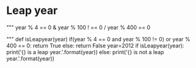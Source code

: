 # Leap year

"""
year % 4 == 0 &
year % 100 ! == 0 /
year % 400 == 0

"""
def isLeapyear(year)
       if(year % 4 == 0 and year % 100 != 0) or year % 400 == 0:
           return True
       else:
           return False
year=2012
if isLeapyear(year):
   print('{} is a leap year.'.format(year))
else:
      print('{} is not a leap year.'.format(year))
